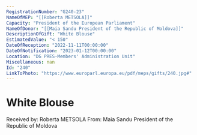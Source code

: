 ```yaml
---
RegistrationNumber: "G240-23"
NameOfMEP: "[[Roberta METSOLA]]"
Capacity: "President of the European Parliament"
NameOfDonor: "[[Maia Sandu President of the Republic of Moldova]]"
DescriptionOfGift: "White Blouse"
EstimatedValue: "< 150"
DateOfReception: "2022-11-11T00:00:00"
DateOfNotification: "2023-01-12T00:00:00"
Location: "DG PRES-Members' Administration Unit"
Miscellaneous: nan
Id: "240"
LinkToPhoto: "https://www.europarl.europa.eu/pdf/meps/gifts/240.jpg#"
---
```


# White Blouse

Received by: Roberta METSOLA
From: Maia Sandu President of the Republic of Moldova
